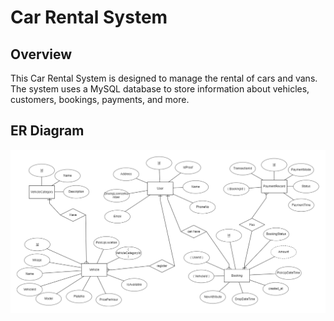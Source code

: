 # Car Rental System

## Overview

This Car Rental System is designed to manage the rental of cars and vans. The system uses a MySQL database to store information about vehicles, customers, bookings, payments, and more.

## ER Diagram

![ERD](erd.png)
